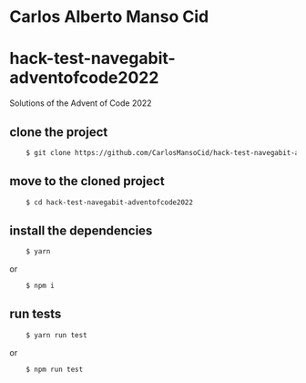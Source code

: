 # Carlos Alberto Manso Cid
# hack-test-navegabit-adventofcode2022 
Solutions of the Advent of Code 2022

## clone the project
```Bash
    $ git clone https://github.com/CarlosMansoCid/hack-test-navegabit-adventofcode2022.git
```
## move to the cloned project
```Bash
    $ cd hack-test-navegabit-adventofcode2022
```
## install the dependencies
```Bash
    $ yarn 
```
or
```Bash
    $ npm i 
```
## run tests
```Bash
    $ yarn run test
```
or
```Bash
    $ npm run test
```